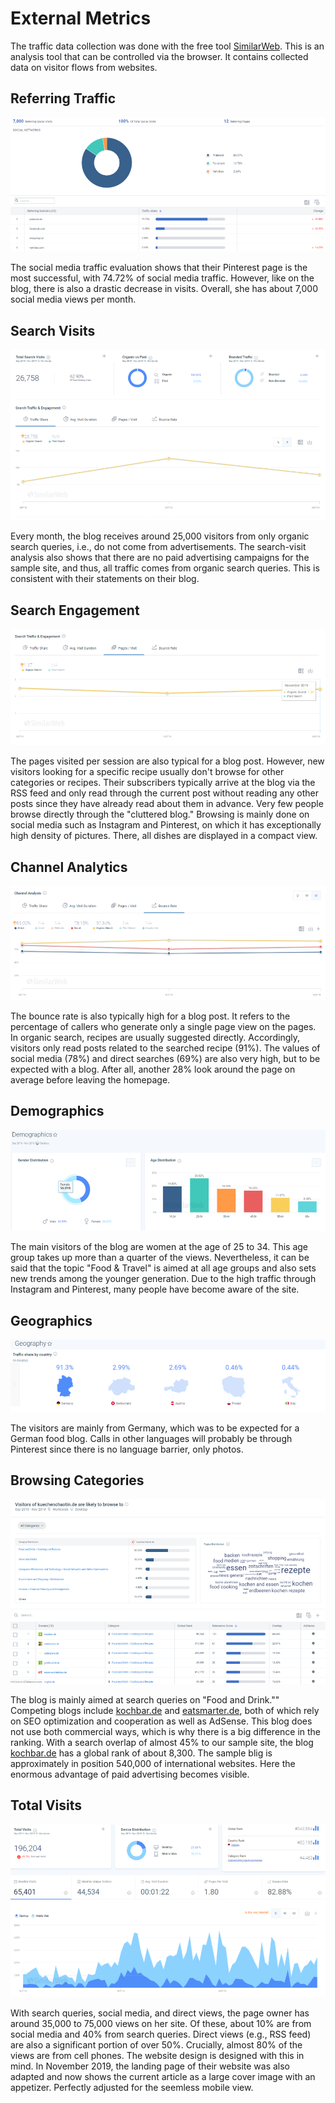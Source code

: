 # External Metrics

The traffic data collection was done with the free tool [SimilarWeb](https://www.similarweb.com/de/). This is an analysis tool that can be controlled via the browser. It contains collected data on visitor flows from websites.

## Referring Traffic

![Referring Traffic](/img/metrics/sample_analytics_9.png)

The social media traffic evaluation shows that their Pinterest page is the most successful, with 74.72% of social media traffic. However, like on the blog, there is also a drastic decrease in visits. Overall, she has about 7,000 social media views per month.

## Search Visits

![Search Visits](/img/metrics/sample_analytics_10.png)

Every month, the blog receives around 25,000 visitors from only organic search queries, i.e., do not come from advertisements. The search-visit analysis also shows that there are no paid advertising campaigns for the sample site, and thus, all traffic comes from organic search queries. This is consistent with their statements on their blog.

## Search Engagement

![Search Engagement](/img/metrics/sample_analytics_11.png)

The pages visited per session are also typical for a blog post. However, new visitors looking for a specific recipe usually don't browse for other categories or recipes. Their subscribers typically arrive at the blog via the RSS feed and only read through the current post without reading any other posts since they have already read about them in advance. Very few people browse directly through the "cluttered blog." Browsing is mainly done on social media such as Instagram and Pinterest, on which it has exceptionally high density of pictures. There, all dishes are displayed in a compact view.

## Channel Analytics

![Channel Analytics](/img/metrics/sample_analytics_12.png)

The bounce rate is also typically high for a blog post. It refers to the percentage of callers who generate only a single page view on the pages. In organic search, recipes are usually suggested directly. Accordingly, visitors only read posts related to the searched recipe (91%). The values of social media (78%) and direct searches (69%) are also very high, but to be expected with a blog. After all, another 28% look around the page on average before leaving the homepage.

## Demographics

![Demographics](/img/metrics/sample_analytics_13.png)

The main visitors of the blog are women at the age of 25 to 34. This age group takes up more than a quarter of the views. Nevertheless, it can be said that the topic "Food & Travel" is aimed at all age groups and also sets new trends among the younger generation. Due to the high traffic through Instagram and Pinterest, many people have become aware of the site.

## Geographics

![Geographics](/img/metrics/sample_analytics_14.png)

The visitors are mainly from Germany, which was to be expected for a German food blog. Calls in other languages will probably be through Pinterest since there is no language barrier, only photos.

## Browsing Categories

![Referring Traffic](/img/metrics/sample_analytics_15.png)

The blog is mainly aimed at search queries on "Food and Drink."" Competing blogs include [kochbar.de](https://www.kochbar.de/) and [eatsmarter.de](https://eatsmarter.de/), both of which rely on SEO optimization and cooperation as well as AdSense. This blog does not use both commercial ways, which is why there is a big difference in the ranking. With a search overlap of almost 45% to our sample site, the blog [kochbar.de](https://www.kochbar.de/) has a global rank of about 8,300. The sample blig is approximately in position 540,000 of international websites. Here the enormous advantage of paid advertising becomes visible.

## Total Visits

![Referring Traffic](/img/metrics/sample_analytics_16.png)

With search queries, social media, and direct views, the page owner has around 35,000 to 75,000 views on her site. Of these, about 10% are from social media and 40% from search queries. Direct views (e.g., RSS feed) are also a significant portion of over 50%. Crucially, almost 80% of the views are from cell phones. The website design is designed with this in mind. In November 2019, the landing page of their website was also adapted and now shows the current article as a large cover image with an appetizer. Perfectly adjusted for the seemless mobile view.
